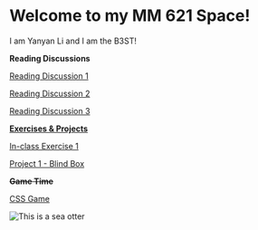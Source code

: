 # Welcome to my MM 621 Space!

I am Yanyan Li and I am the B3ST!

**Reading Discussions**

[Reading Discussion 1](https://github.com/YanyanLi93/CSUEB_MM621_F25/blob/main/diary/entry1.md)

[Reading Discussion 2](https://github.com/YanyanLi93/CSUEB_MM621_F25/blob/main/diary/ReadingDiscussion2.md)

[Reading Discussion 3](https://github.com/YanyanLi93/CSUEB_MM621_F25/blob/main/diary/ReadingDiscussion3.md)

<ins>**Exercises & Projects**</ins>

[In-class Exercise 1](https://yanyanli93.github.io/CSUEB_MM621_F25/Randomizer(YanyanLi))

[Project 1 - Blind Box](https://yanyanli93.github.io/MM621_F25_Proj1BlindBox/)


~~**Game Time**~~

[CSS Game](https://yanyanli93.github.io/CSS-Game/)


![This is a sea otter](https://www.mmc.gov/wp-content/uploads/Sea-otter2004-by-Ryan-Wolt-MA-043219-21.jpg) 
